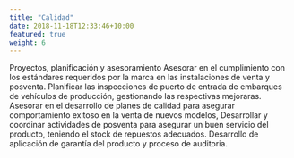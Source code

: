 ```yaml
---
title: "Calidad"
date: 2018-11-18T12:33:46+10:00
featured: true
weight: 6
---
```


Proyectos, planificación y asesoramiento 
Asesorar en el cumplimiento con los estándares requeridos por la marca en las instalaciones de venta y posventa.
Planificar las inspecciones de puerto de entrada de embarques de vehículos de producción, gestionando las respectivas mejoraras.
Asesorar en el desarrollo de planes de calidad para asegurar comportamiento exitoso en la venta de nuevos modelos,
Desarrollar y coordinar actividades de posventa para asegurar un buen servicio del producto, teniendo el stock de repuestos adecuados. 
Desarrollo de aplicación de garantía del producto y proceso de auditoria.
